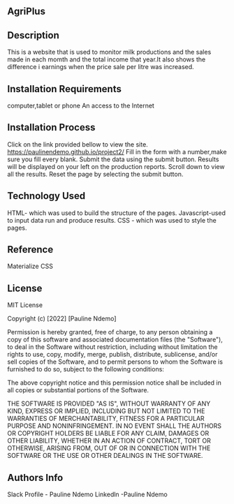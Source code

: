 ## AgriPlus

## Description 
This is a website that is used to monitor milk productions and the sales made in each momth and the total income that year.It also shows the difference i earnings when the price sale per litre was increased.

## Installation Requirements 
computer,tablet or phone
An access to the Internet

## Installation Process
 Click on the link provided bellow to view the site.
https://paulinendemo.github.io/project2/
Fill in the form with a number,make sure you fill every blank.
Submit the data using the submit button.
Results will be displayed on your left on the production reports.
Scroll down to view all the results.
Reset the page by selecting the submit button.
## Technology Used 
HTML- which was used to build the structure of the pages.
Javascript-used to input data run and produce results.
CSS - which was used to style the pages.

## Reference
Materialize CSS

## License 
MIT License

Copyright (c) [2022] [Pauline Ndemo]

Permission is hereby granted, free of charge, to any person obtaining a copy of this software and associated documentation files (the "Software"), to deal in the Software without restriction, including without limitation the rights to use, copy, modify, merge, publish, distribute, sublicense, and/or sell copies of the Software, and to permit persons to whom the Software is furnished to do so, subject to the following conditions:

The above copyright notice and this permission notice shall be included in all copies or substantial portions of the Software.

THE SOFTWARE IS PROVIDED "AS IS", WITHOUT WARRANTY OF ANY KIND, EXPRESS OR IMPLIED, INCLUDING BUT NOT LIMITED TO THE WARRANTIES OF MERCHANTABILITY, FITNESS FOR A PARTICULAR PURPOSE AND NONINFRINGEMENT. IN NO EVENT SHALL THE AUTHORS OR COPYRIGHT HOLDERS BE LIABLE FOR ANY CLAIM, DAMAGES OR OTHER LIABILITY, WHETHER IN AN ACTION OF CONTRACT, TORT OR OTHERWISE, ARISING FROM, OUT OF OR IN CONNECTION WITH THE SOFTWARE OR THE USE OR OTHER DEALINGS IN THE SOFTWARE.

## Authors Info 
Slack Profile - Pauline Ndemo
Linkedln -Pauline Ndemo